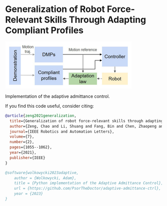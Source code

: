# Generalization of Robot Force-Relevant Skills Through Adapting Compliant Profiles
![img](https://github.com/PsorTheDoctor/adaptive-admittance-ctrl/blob/master/diagram.png)

Implementation of the adaptive admittance control.

If you find this code useful, consider citing:

```bibtex
@article{zeng2021generalization,
  title={Generalization of robot force-relevant skills through adapting compliant profiles},
  author={Zeng, Chao and Li, Shuang and Fang, Bin and Chen, Zhaopeng and Zhang, Jianwei},
  journal={IEEE Robotics and Automation Letters},
  volume={7},
  number={2},
  pages={1055--1062},
  year={2021},
  publisher={IEEE}
}
```

```bibtex
@software{wolkowycki2023adaptive,
    author = {Wolkowycki, Adam},
    title = {Python implementation of the Adaptive Admittance Control},
    url = {https://github.com/PsorTheDoctor/adaptive-admittance-ctrl},
    year = {2023}
}
```

